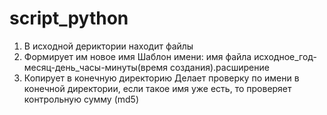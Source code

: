 # script_python
1. В исходной дериктории находит файлы
2. Формирует им новое имя
  Шаблон имени: имя файла исходное_год-месяц-день_часы-минуты(время создания).расширение
3. Копирует в конечную директорию
Делает проверку по имени в конечной директории, если такое имя уже есть, то проверяет контрольную сумму (md5)
